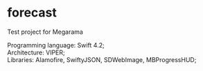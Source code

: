 # forecast
Test project for Megarama

Programming language: Swift 4.2; <br />
Architecture: VIPER; <br />
Libraries: Alamofire, SwiftyJSON, SDWebImage, MBProgressHUD;
